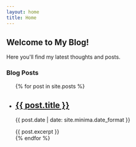 ```yaml
---
layout: home
title: Home
---
```


## Welcome to My Blog!

Here you'll find my latest thoughts and posts.

### Blog Posts
<ul>
  {% for post in site.posts %}
    <li>
      <h2><a href="{{ post.url | relative_url }}">{{ post.title }}</a></h2>
      <p class="post-meta">{{ post.date | date: site.minima.date_format }}</p>
      {{ post.excerpt }}
    </li>
  {% endfor %}
</ul>
